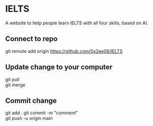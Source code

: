 # IELTS
A website to help people learn IELTS with all four skills, based on AI.

## Connect to repo
git remote add origin https://github.com/0x2ee08/IELTS

## Update change to your computer
git pull \
git merge

## Commit change
git add .
git commit -m "comment" \
git push -u origin main
